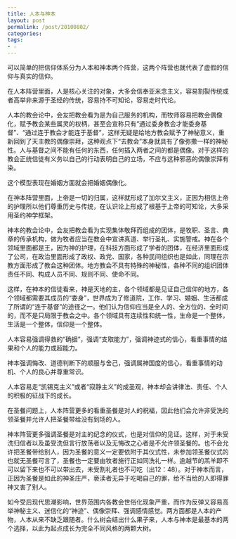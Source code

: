 ```yaml
---
title: 人本与神本
layout: post
permalink: /post/20100802/
categories: 
tags:
- ☆
---
```


可以简单的把信仰体系分为人本和神本两个阵营，这两个阵营也就代表了虚假的信仰与真实的信仰。

  


  
  
  
在人本阵营里面，人是核心关注的对象，大多会信奉亚米念主义，容易割裂传统或者高举非来源于圣经的传统，容易持不可知论，容易走时代论。  
  
人本的教会论中，会友把教会看为是为自己服务的机构，而牧师容易把教会偶像化，赋予教会某些属灵的权柄，甚至会宣称只有“通过委身教会才能委身基督”、“通过连于教会才能连于基督”，这样无疑是给地方教会赋予了神秘意义，重新回到了天主教的偶像崇拜，这种观点下“去教会”本身就具有了像弥撒一样的神秘性。人与基督之间不能有任何的东西，任何插入两者之间的都是偶像。对于这样的教会正统信徒有义务以自己的行动表明自己的立场，不应与这种邪恶的偶像崇拜有染。  
  
这个模型表现在婚姻方面就会把婚姻偶像化。  
  
在神本阵营里面，上帝是一切的归属，这样就形成了加尔文主义，正因为相信上帝的护理所以他们尊重历史与传统，在认识论上形成了根基于上帝的可知论，大多采用圣约神学框架。  
  
神本的教会论中，会友把教会看为实现集体敬拜而组成的团体，是牧职、圣言、典章的传承机构，做为牧者应当在教会中宣讲真道、举行圣礼、实施警戒。神在各个领域里面都是王，因为神的护理，在科技方面形成了学者的团体，在经济里面形成了公司，在政治里面形成了政权、政党、国家，各种民间组织也是如此，同理在宗教方面形成了教会这种团体。地方教会不具有特殊的神秘性，各种不同的组织团体责任不同、构成人员不同、规则不同、使命不同。  
  
这样，在神本的信徒看来，神是天地的主，各个领域都是见证自己信仰的地方，各个领域都需要其成员的“委身”，世界成为了修道院，工作、学习、婚姻、生活都成了所谓的“连于基督”的途径之一。他们认为信仰应当是全人的、全方位的、全时间的，而不是只局限于教会之中。各个领域具有连续性和统一性，生命是一个整体，生活是一个整体，信仰是一个整体。  
  
人本容易强调得救的“确据”，强调“支取能力”，强调神迹式的信心，看重事情的结果和个人的能力或超能力。  
  
神本强调悔改、道德判断下的顺服与舍己，强调属神国度的信心，看重事情的动机、个人的良心并尊重常识。  
  
人本容易走“凯锡克主义”或者“寂静主义”的成圣观，神本却会讲律法、责任、个人的积极的征战下的成长。  
  
在圣餐问题上，人本阵营更多的看重圣餐是对人的祝福，因此他们会允许非受洗的领圣餐并允许人把圣餐带给没有到场的人。  
  
神本阵营更多强调圣餐是对主的纪念的仪式，也是对信仰的见证。这样，对于未受洗归信者以及虽受洗但言行放荡者以及无悔改之心者是不允许领圣餐的。也不会允许把圣餐带给别人，因为圣餐的意义一定要依附于其仪式性，未参加领圣餐仪式的也就无圣餐可言了，圣餐也一定要由牧者施行正如同洗礼一样。逾越节的羔羊即不可以留下来也不可以带出去，未受割礼者也不可吃（出12：48）。对于神本而言，正因为圣餐是如此的神圣庄严，亵渎者无异于吃喝自己的罪，给不当给的人即得罪神又害了别人。  
  
如今受后现代思潮影响，世界范围内各教会世俗化现象严重，而作为反弹又容易高举神秘主义、迷信化的“神迹”、偶像崇拜、强调感情感觉。两方面都是人本的产物，人本从来不缺乏跟随者。什么树会结出什么果子来，人本与神本是最基本的两个选择，以此为起点成长为完全不同风格的两颗大树。
